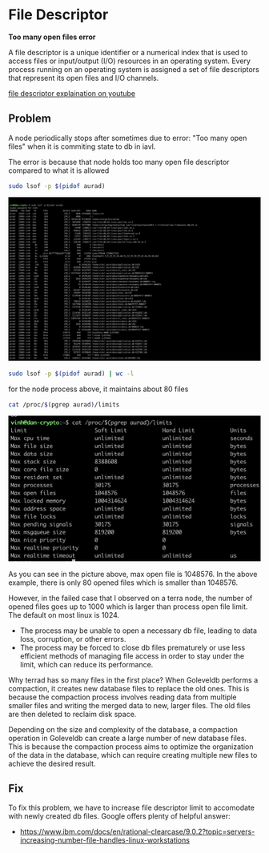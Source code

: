 # File Descriptor

__Too many open files error__

A file descriptor is a unique identifier or a numerical index that is used to access files or input/output (I/O) resources in an operating system. Every process running on an operating system is assigned a set of file descriptors that represent its open files and I/O channels.

[file descriptor explaination on youtube](https://www.youtube.com/watch?v=KM5sRWAYqaw)

## Problem

A node periodically stops after sometimes due to error: "Too many open files" when it is commiting state to db in iavl.

The error is because that node holds too many open file descriptor compared to what it is allowed

```sh
sudo lsof -p $(pidof aurad)
```

![aurad file descriptor](../assets/file_descriptor.png)

```sh
sudo lsof -p $(pidof aurad) | wc -l
```

for the node process above, it maintains about 80 files

```sh
cat /proc/$(pgrep aurad)/limits
```

![aurad process limit](../assets/process_limit.png)

As you can see in the picture above, max open file is 1048576. In the above example, there is only 80 opened files which is smaller than 1048576. 

However, in the failed case that I observed on a terra node, the number of opened files goes up to 1000 which is larger than process open file limit. The default on most linux is 1024.
* The process may be unable to open a necessary db file, leading to data loss, corruption, or other errors.
* The process may be forced to close db files prematurely or use less efficient methods of managing file access in order to stay under the limit, which can reduce its performance.

Why terrad has so many files in the first place?
When Goleveldb performs a compaction, it creates new database files to replace the old ones. This is because the compaction process involves reading data from multiple smaller files and writing the merged data to new, larger files. The old files are then deleted to reclaim disk space.

Depending on the size and complexity of the database, a compaction operation in Goleveldb can create a large number of new database files. This is because the compaction process aims to optimize the organization of the data in the database, which can require creating multiple new files to achieve the desired result.

## Fix

To fix this problem, we have to increase file descriptor limit to accomodate with newly created db files. Google offers plenty of helpful answer:
* https://www.ibm.com/docs/en/rational-clearcase/9.0.2?topic=servers-increasing-number-file-handles-linux-workstations